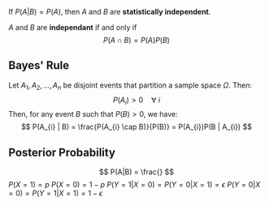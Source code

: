 If $P(A|B) = P(A)$, then $A$ and $B$ are **statistically independent**.

$A$ and $B$ are **independant** if and only if
$$
	P(A \cap B) = P(A)P(B)
$$

## Bayes' Rule
Let $A_{1}, A_{2}, ..., A_{n}$ be disjoint events that partition a sample space $\Omega$. Then:
$$
P(A_{i}) > 0 \quad\forall\ i
$$
Then, for any event $B$ such that $P(B) > 0$,  we have:
$$
P(A_{i} | B) = \frac{P(A_{i} \cap B)}{P(B)} = P(A_{i})P(B | A_{i})
$$

## Posterior Probability
$$
P(A|B) = \frac{}
$$
$P(X=1) = p$
$P(X=0) = 1 - p$
$P(Y=1 | X=0) = P(Y=0 | X=1) = \epsilon$
$P(Y=0 | X=0) = P(Y=1 | X=1) = 1 - \epsilon$

